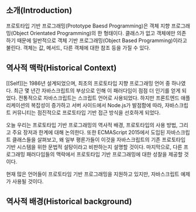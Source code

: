 ## 소개(Introduction)
프로토타입 기반 프로그래밍(Prototype Baesd Programming)은 객체 지향 프로그래밍(Object Orientated Programming)의 한 형태이다. 클래스가 없고 객체에만 의존하기 때문에 일반적으로 객체 기반 프로그래밍(Object Based Programming)이라고 불린다. 객체는 값, 메서드, 다른 객체에 대한 참조 등을 가질 수 있다.

## 역사적 맥락(Historical Context)
[[Self]]는 1986년 설계되었으며, 최초의 프로토타입 지향 프로그래밍 언어 중 하나였다. 최근 몇 년간 자바스크립트의 부상으로 인해 이 패러다임이 점점 더 인기를 얻게 되었다. 전통적으로 자바스크립트는 스크립트 언어로 사용되었다. 하지만 프론트엔드 애플리케이션의 복잡성이 증가하고 서버 사이드에서 Node.js가 발점함에 따라, 자바스크립트 커뮤니티는 점진적으로 프로토타입 기반 접근 방식을 선호하게 되었다.

오늘 우리는 프로토타입 기반 프로그래밍의 역사적 배경, 프로토타입의 사용 방법, 그리고 주요 장저과 한계에 대해 논의한다. 또한 ECMAScript 2015에서 도입된 자바스크립트 클래스들을 살펴보고, 왜 일부 평론가들이 이것을 자바스크립트의 기존 프로토타입 기반 시스템을 위한 문법적 설탕이라고 비판하는지 설명할 것이다. 마지막으로, 다른 프로그래밍 패러다임들의 맥락에서 프로토타입 기반 프로그래밍에 대한 성찰을 제공할 것이다.

현재 많은 언어들이 프로토타임 기반 프로그래밍을 지원하고 있지만, 자바스크립트 예제가 사용될 것이다.

## 역사적 배경(Historical background)
